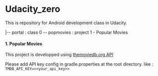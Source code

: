 # Udacity_zero

This is repository for Android development class in Udacity.

|-- portal : class 0
 -- popmovies : project 1 - Popular Movies 
 
#### 1. Popular Movies
This project is developped using [themoviedb.org API](https://www.themoviedb.org) 

Please add API key config in gradle.properties at the root directory.
like : 
`TMDB_API_KEY=<<your_api_key>>`
